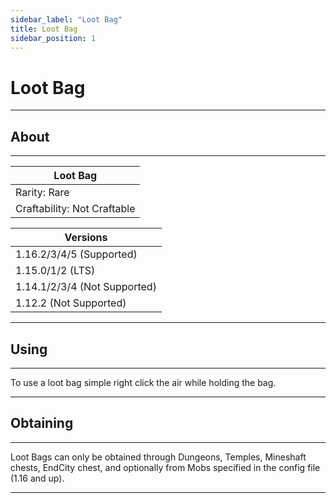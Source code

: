 ```yaml
---
sidebar_label: "Loot Bag"
title: Loot Bag
sidebar_position: 1
---
```


# Loot Bag
---

## About
---

| Loot Bag |
|----------|
| Rarity:	Rare |
| Craftability:	Not Craftable |


|Versions|
|--------|
| 1.16.2/3/4/5 (Supported)|
| 1.15.0/1/2 (LTS)|
| 1.14.1/2/3/4 (Not Supported) |
| 1.12.2 (Not Supported) |


---

## Using
---

To use a loot bag simple right click the air while holding the bag.

---

## Obtaining
---

Loot Bags can only be obtained through Dungeons, Temples, Mineshaft chests, EndCity chest, and optionally from Mobs specified in the config file (1.16 and up).

---
